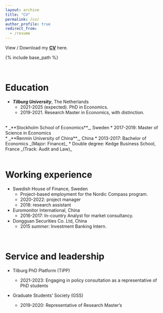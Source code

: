 ```yaml
---
layout: archive
title: "CV"
permalink: /cv/
author_profile: true
redirect_from:
  - /resume
---
```

View / Download my **[CV](https://www.dropbox.com/scl/fi/qijnx8gppf8potsj0bdlx/cv.pdf?rlkey=424j0xubetuhuwn012fmc4hv2&st=tz7lhm3o&dl=0)** here.

{% include base_path %}

<br/>

Education
======
* _**Tilburg University**_, The Netherlands
  * 2021-2025 (expected). PhD in Economics.
  * 2019-2021. Research Master in Economics, with distinction.
<br/>
* _**Stockholm School of Economics**_, Sweden
  * 2017-2019: Master of Science in Economics
<br/>
* _**Renmin University of China**_, China
  * 2013-2017: Bachelor of Economics _(Major: Finance)_
    * Double degree: Kedge Business School, France _(Track: Audit and Law)_
<br/>   
<br/>

Working experience
======
* Swedish House of Finance, Sweden
  *   Project-based employment for the Nordic Compass program.
    *   2020-2022: project manager
    *   2018: research assistant
* Euromonitor International, China
  * 2016-2017: In-country Analyst for market consultancy.
* Dongguan Securities Co. Ltd, China
  * 2015 summer: Investment Banking Intern.
 
<br/>

Service and leadership
======
* Tilburg PhD Platform (TiPP)
  * 2021-2023: Engaging in policy consultation as a representative of PhD students

* Graduate Students’ Society (GSS)
  *  2019-2020: Representative of Research Master’s



